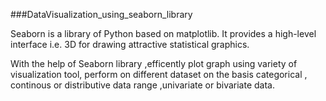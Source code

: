 ###DataVisualization_using_seaborn_library


Seaborn is a library of Python  based  on matplotlib. It provides a high-level interface i.e. 3D  for drawing attractive statistical graphics.

With the help of Seaborn library ,efficently plot graph using variety of  visualization tool, perform on different dataset on the basis categorical , continous or distributive data range ,univariate or bivariate data.
